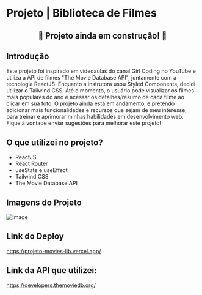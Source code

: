 # Projeto | Biblioteca de Filmes
<div align="center">
<h2> 🚧 Projeto ainda em construção! 🚧 </h2>
</div>

## Introdução 

Este projeto foi inspirado em videoaulas do canal Girl Coding no YouTube e utiliza a API de filmes "The Movie Database API", juntamente com a tecnologia ReactJS. Enquanto a instrutora usou Styled Components, decidi utilizar o Tailwind CSS. Até o momento, o usuário pode visualizar os filmes mais populares do ano e acessar os detalhes/resumo de cada filme ao clicar em sua foto. O projeto ainda está em andamento, e pretendo adicionar mais funcionalidades e recursos que sejam de meu interesse, para treinar e aprimorar minhas habilidades em desenvolvimento web. Fique à vontade enviar sugestões para melhorar este projeto!

## O que utilizei no projeto?
- ReactJS
- React Router 
- useState e useEffect
- Tailwind CSS 
- The Movie Database API

## Imagens do Projeto

![image](https://user-images.githubusercontent.com/100172961/230538242-28da3c38-2a88-4e3a-9c6a-54eb2149bf43.png)

## Link do Deploy
https://projeto-movies-lib.vercel.app/

## Link da API que utilizei:
https://developers.themoviedb.org/
